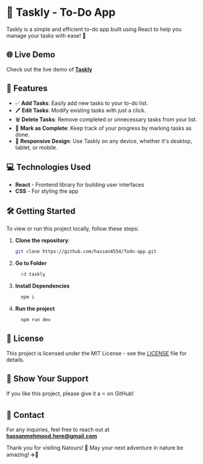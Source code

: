 # 📝 Taskly - To-Do App
Taskly is a simple and efficient to-do app built using React to help you manage your tasks with ease! 🚀

## 🌐 Live Demo
Check out the live demo of [**Taskly**](https://taskly-todo-app.vercel.app/)

## 📌 Features
- ✅ **Add Tasks**: Easily add new tasks to your to-do list.
- 🖊️ **Edit Tasks**: Modify existing tasks with just a click.
- 🗑️ **Delete Tasks**: Remove completed or unnecessary tasks from your list.
- 🎯 **Mark as Complete**: Keep track of your progress by marking tasks as done.
- 📱  **Responsive Design**: Use Taskly on any device, whether it's desktop, tablet, or mobile.

## 💻 Technologies Used
- **React** - Frontend library for building user interfaces
- **CSS** - For styling the app

## 🛠️ Getting Started

To view or run this project locally, follow these steps:

1. **Clone the repository**:
   ```bash
   git clone https://github.com/hassan4554/Todo-app.git
   ```
2. **Go to Folder**
   ```bash
     cd taskly
   ```
3. **Install Dependencies**
   ```bash
     npm i
   ```
4. **Run the project**
   ```bash
     npm run dev
   ```

## 📝 License
This project is licensed under the MIT License - see the [LICENSE](LICENSE) file for details.

## 🌟 Show Your Support
  If you like this project, please give it a ⭐ on GitHub!

## 📧 Contact
For any inquiries, feel free to reach out at **hassanmehmood.here@gmail.com**


Thank you for visiting Natours! 🌲 May your next adventure in nature be amazing! ✈️🍃
